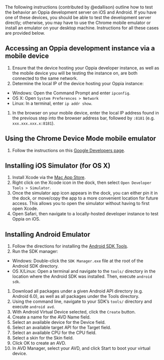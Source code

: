 The following instructions (contributed by @edallison) outline how to test the behavior an Oppia development server on iOS and Android. If you have one of these devices, you should be able to test the development server directly; otherwise, you may have to use the Chrome mobile emulator or install an emulator on your desktop machine. Instructions for all these cases are provided below.

## Accessing an Oppia development instance via a mobile device

1. Ensure that the device hosting your Oppia developer instance, as well as the mobile device you will be testing the instance on, are both connected to the same network.
1. Determine the local IP of the device hosting your Oppia instance:
  * Windows: Open the Command Prompt and enter `ipconfig`.
  * OS X: Open `System Preferences > Network`
  * Linux: In a terminal, enter `ip addr show`.
1. In the browser on your mobile device, enter the local IP address found in the previous step into the browser address bar, followed by `:8181` (e.g. `xxx.xxx.xxx.x:8181`).

## Using the Chrome Device Mode mobile emulator

1. Follow the instructions on this [Google Developers page](https://developers.google.com/web/tools/chrome-devtools/iterate/device-mode/).

## Installing iOS Simulator (for OS X)

1. Install Xcode via the [Mac App Store](https://itunes.apple.com/us/app/xcode/id497799835?mt=12).
1. Right click on the Xcode icon in the dock, then select `Open Developer Tools > Simulator`.
1. Once the simulator app icon appears in the dock, you can either pin it in the dock, or move/copy the app to a more convenient location for future access. This allows you to open the simulator without having to first open Xcode.
1. Open Safari, then navigate to a locally-hosted developer instance to test Oppia on iOS.

## Installing Android Emulator

1. Follow the directions for installing the [Android SDK Tools](https://developer.android.com/sdk/installing/index.html?pkg=tools).
1. Run the SDK manager:
  * Windows: Double-click the `SDK Manager.exe` file at the root of the Android SDK directory.
  * OS X/Linux: Open a terminal and navigate to the `tools/` directory in the location where the Android SDK was installed. Then, execute `android sdk`.
1. Download all packages under a given Android API directory (e.g. Android 6.0), as well as all packages under the Tools directory.
1. Using the command line, navigate to your SDK’s `tools/` directory and execute `android avd`.
1. With Android Virtual Device selected, click the `Create` button.
1. Create a name for the AVD Name field.
1. Select an available device for the Device field.
1. Select an available target API for the Target field.
1. Select an available CPU for the CPU field.
1. Select a skin for the Skin field.
1. Click OK to create an AVD.
1. In AVD Manager, select your AVD, and click Start to boot your virtual device.
